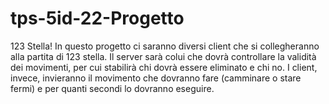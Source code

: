 # tps-5id-22-Progetto
123 Stella!
In questo progetto ci saranno diversi client che si collegheranno alla partita di 123 stella. 
Il server sarà colui che dovrà controllare la validità dei movimenti, per cui stabilirà chi dovrà essere eliminato e chi no.
I client, invece, invieranno il movimento che dovranno fare (camminare o stare fermi) e per quanti secondi lo dovranno eseguire.

